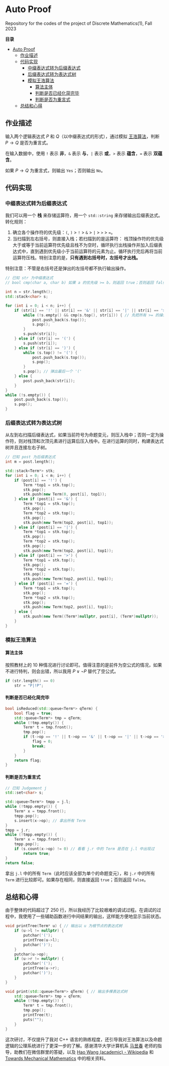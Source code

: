 # Auto Proof

Repository for the codes of the project of Discrete Mathematics(1), Fall 2023

**目录**
- [Auto Proof](#auto-proof)
  - [作业描述](#作业描述)
  - [代码实现](#代码实现)
    - [中缀表达式转为后缀表达式](#中缀表达式转为后缀表达式)
    - [后缀表达式转为表达式树](#后缀表达式转为表达式树)
    - [模拟王浩算法](#模拟王浩算法)
      - [算法主体](#算法主体)
      - [判断是否已经化简完毕](#判断是否已经化简完毕)
      - [判断是否为重言式](#判断是否为重言式)
  - [总结和心得](#总结和心得)

## 作业描述

输入两个逻辑表达式 $P$ 和 $Q$（以中缀表达式的形式），通过模拟 [王浩算法](https://ieeexplore.ieee.org/stamp/stamp.jsp?tp=&arnumber=5392526)，判断 $P \to Q$ 是否为重言式。

在输入数据中，使用 `!` 表示 **非**，`&` 表示 **与**，`|` 表示 **或**，`>` 表示 **蕴含**，`=` 表示 **双蕴含**。

如果 $P \to Q$ 为重言式，则输出 `Yes`；否则输出 `No`。

## 代码实现

### 中缀表达式转为后缀表达式

我们可以用一个 **栈** 来存储运算符，用一个 `std::string` 来存储输出后缀表达式。转化规则：

1. 确立各个操作符的优先级：`(`, `)` > `!` > `&` > `|` > `>` > `=`。
2. 当扫描到左右括号，则直接入栈；若扫描到的是运算符：
    栈顶操作符的优先级大于或等于当前运算符优先级且栈不为空时，循环执行出栈操作并加入后缀表达式中，直到遇到优先级小于当前运算符的元素为止。循环执行完后再将当前运算符压栈。特别注意的是，**只有遇到右括号时，左括号才出栈。**

特别注意：不管是右括号还是弹出的左括号都不执行输出操作。

```cpp
// 已知 str 为中缀表达式
// bool cmp(char a, char b) 如果 a 的优先级 >= b，则返回 true；否则返回 false

int n = str.length();
std::stack<char> s;

for (int i = 0; i < n; i++) {
    if (str[i] == '!' || str[i] == '&' || str[i] == '|' || str[i] == '>' || str[i] == '=') {
        while (!s.empty() && cmp(s.top(), str[i])) { // 先把所有 >= 的操作符弹出
            post.push_back(s.top());
            s.pop();
        }
        s.push(str[i]);
    } else if (str[i] == '(') {
        s.push(str[i]);
    } else if (str[i] == ')') {
        while (s.top() != '(') {
            post.push_back(s.top());
            s.pop();
        }
        s.pop(); // 弹出最后一个 '('
    } else {
        post.push_back(str[i]);
    }
}
while (!s.empty()) {
    post.push_back(s.top());
    s.pop();
}
```

### 后缀表达式转为表达式树

从左到右扫描后缀表达式，如果当前符号为命题变元，则压入栈中；否则一定为操作符，则对栈顶和次顶元素进行运算后压入栈中。在进行运算的同时，构建表达式树并且连接左右子树。

```cpp
// 已知 post 为后缀表达式
int m = post.length();

std::stack<Term*> stk;
for (int i = 0; i < m; i++) {
    if (post[i] == '!') {
        Term *top1 = stk.top();
        stk.pop();
        stk.push(new Term(0, post[i], top1));
    } else if (post[i] == '&') {
        Term *top1 = stk.top();
        stk.pop();
        Term *top2 = stk.top();
        stk.pop();
        stk.push(new Term(top2, post[i], top1));
    } else if (post[i] == '|') {
        Term *top1 = stk.top();
        stk.pop();
        Term *top2 = stk.top();
        stk.pop();
        stk.push(new Term(top2, post[i], top1));
    } else if (post[i] == '>') {
        Term *top1 = stk.top();
        stk.pop();
        Term *top2 = stk.top();
        stk.pop();
        stk.push(new Term(top2, post[i], top1));
    } else if (post[i] == '=') {
        Term *top1 = stk.top();
        stk.pop();
        Term *top2 = stk.top();
        stk.pop();
        stk.push(new Term(top2, post[i], top1));
    } else {
        stk.push(new Term((Term*)nullptr, post[i], (Term*)nullptr));
    }
}
```

### 模拟王浩算法

#### 算法主体

按照教材上的 $10$ 种情况进行讨论即可。值得注意的是前件为空公式的情况，如果不进行特判，则会出错，所以我用 $P \lor \lnot P$ 替代了空公式。

```cpp
if (str.length() == 0)
    str = "P|!P";
```

#### 判断是否已经化简完毕

```cpp
bool isReduced(std::queue<Term*> qTerm) {
    bool flag = true;
    std::queue<Term*> tmp = qTerm;
    while (!tmp.empty()) {
        Term* t = tmp.front();
        tmp.pop();
        if (t->op == '!' || t->op == '&' || t->op == '|' || t->op == '>' || t->op == '=') { // 如果已经化简完毕，则所有的 op 都应该是命题变元（单个字母）
            flag = 0;
            break;
        }
    }
    return flag;
}
```

#### 判断是否为重言式

```cpp
// 已知 Judgement j
std::set<char> s;

std::queue<Term*> tmpp = j.l;
while (!tmpp.empty()) {
    Term* x = tmpp.front();
    tmpp.pop();
    s.insert(x->op); // 拿出所有 Term
}
tmpp = j.r;
while (!tmpp.empty()) {
    Term* x = tmpp.front();
    tmpp.pop();
    if (s.count(x->op) != 0) // 看看 j.r 中的 Term 是否在 j.l 中出现过
        return true;
}
return false;
```

拿出 `j.l` 中的所有 `Term`（此时应该全部为单个的命题变元），和 `j.r` 中的所有 `Term` 进行比较即可。如果存在相同，则直接返回 `true`；否则返回 `false`。

## 总结和心得

由于整体的代码超过了 $250$ 行，所以我经历了比较艰难的调试过程。在调试的过程中，我使用了一些辅助函数进行中间结果的输出，这样能方便地显示当前状态。

```cpp
void printTree(Term* u) { // 输出以 u 为根节点的表达式树
    if (u->l != nullptr) {
        putchar('(');
        printTree(u->l);
        putchar(')');
    }
    putchar(u->op);
    if (u->r != nullptr) {
        putchar('(');
        printTree(u->r);
        putchar(')');
    }
}

void print(std::queue<Term*> qTerm) { // 输出多棵表达式树
    std::queue<Term*> tmp = qTerm;
    while (!tmp.empty()) {
        Term* t = tmp.front();
        tmp.pop();
        printTree(t);
        puts("");
    }
}
```

这次研讨，不仅提升了我对 C++ 语言的熟练程度，还引导我对王浩算法以及命题逻辑的公理系统进行了更深一步的了解。感谢清华大学计算机系 [马昱春](https://www.cs.tsinghua.edu.cn/info/1131/5274.htm) 老师的指导，助教们在微信群里的答疑，以及 [Hao Wang (academic) - Wikipedia](https://en.wikipedia.org/wiki/Hao_Wang_(academic)) 和 [Towards Mechanical Mathematics](https://ieeexplore.ieee.org/document/5392526) 中的相关资料。

